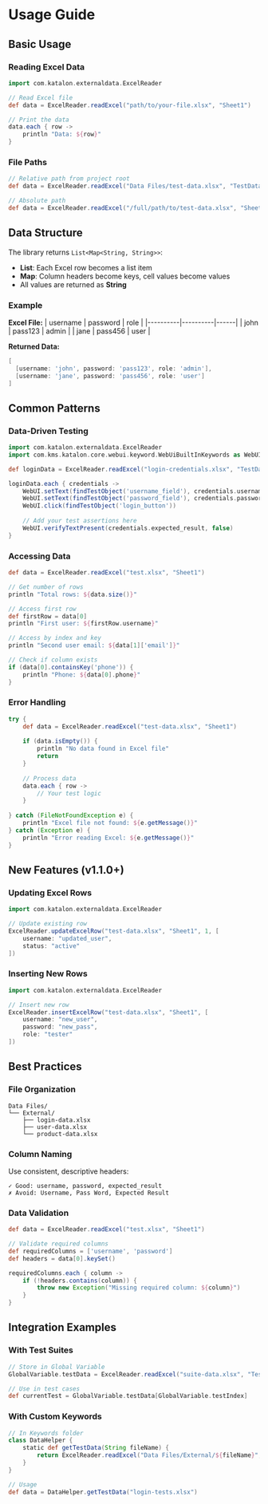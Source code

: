 # Usage Guide

## Basic Usage

### Reading Excel Data

```groovy
import com.katalon.externaldata.ExcelReader

// Read Excel file
def data = ExcelReader.readExcel("path/to/your-file.xlsx", "Sheet1")

// Print the data
data.each { row ->
    println "Data: ${row}"
}
```

### File Paths

```groovy
// Relative path from project root
def data = ExcelReader.readExcel("Data Files/test-data.xlsx", "TestData")

// Absolute path
def data = ExcelReader.readExcel("/full/path/to/test-data.xlsx", "Sheet1")
```

## Data Structure

The library returns `List<Map<String, String>>`:
- **List**: Each Excel row becomes a list item
- **Map**: Column headers become keys, cell values become values
- All values are returned as **String**

### Example

**Excel File:**
| username | password | role |
|----------|----------|------|
| john | pass123 | admin |
| jane | pass456 | user |

**Returned Data:**
```groovy
[
  [username: 'john', password: 'pass123', role: 'admin'],
  [username: 'jane', password: 'pass456', role: 'user']
]
```

## Common Patterns

### Data-Driven Testing

```groovy
import com.katalon.externaldata.ExcelReader
import com.kms.katalon.core.webui.keyword.WebUiBuiltInKeywords as WebUI

def loginData = ExcelReader.readExcel("login-credentials.xlsx", "TestData")

loginData.each { credentials ->
    WebUI.setText(findTestObject('username_field'), credentials.username)
    WebUI.setText(findTestObject('password_field'), credentials.password)
    WebUI.click(findTestObject('login_button'))
    
    // Add your test assertions here
    WebUI.verifyTextPresent(credentials.expected_result, false)
}
```

### Accessing Data

```groovy
def data = ExcelReader.readExcel("test.xlsx", "Sheet1")

// Get number of rows
println "Total rows: ${data.size()}"

// Access first row
def firstRow = data[0]
println "First user: ${firstRow.username}"

// Access by index and key
println "Second user email: ${data[1]['email']}"

// Check if column exists
if (data[0].containsKey('phone')) {
    println "Phone: ${data[0].phone}"
}
```

### Error Handling

```groovy
try {
    def data = ExcelReader.readExcel("test-data.xlsx", "Sheet1")
    
    if (data.isEmpty()) {
        println "No data found in Excel file"
        return
    }
    
    // Process data
    data.each { row ->
        // Your test logic
    }
    
} catch (FileNotFoundException e) {
    println "Excel file not found: ${e.getMessage()}"
} catch (Exception e) {
    println "Error reading Excel: ${e.getMessage()}"
}
```

## New Features (v1.1.0+)

### Updating Excel Rows

```groovy
import com.katalon.externaldata.ExcelReader

// Update existing row
ExcelReader.updateExcelRow("test-data.xlsx", "Sheet1", 1, [
    username: "updated_user",
    status: "active"
])
```

### Inserting New Rows

```groovy
import com.katalon.externaldata.ExcelReader

// Insert new row
ExcelReader.insertExcelRow("test-data.xlsx", "Sheet1", [
    username: "new_user",
    password: "new_pass",
    role: "tester"
])
```

## Best Practices

### File Organization
```
Data Files/
└── External/
    ├── login-data.xlsx
    ├── user-data.xlsx
    └── product-data.xlsx
```

### Column Naming
Use consistent, descriptive headers:
```
✓ Good: username, password, expected_result
✗ Avoid: Username, Pass Word, Expected Result
```

### Data Validation
```groovy
def data = ExcelReader.readExcel("test.xlsx", "Sheet1")

// Validate required columns
def requiredColumns = ['username', 'password']
def headers = data[0].keySet()

requiredColumns.each { column ->
    if (!headers.contains(column)) {
        throw new Exception("Missing required column: ${column}")
    }
}
```

## Integration Examples

### With Test Suites
```groovy
// Store in Global Variable
GlobalVariable.testData = ExcelReader.readExcel("suite-data.xlsx", "TestCases")

// Use in test cases
def currentTest = GlobalVariable.testData[GlobalVariable.testIndex]
```

### With Custom Keywords
```groovy
// In Keywords folder
class DataHelper {
    static def getTestData(String fileName) {
        return ExcelReader.readExcel("Data Files/External/${fileName}", "TestData")
    }
}

// Usage
def data = DataHelper.getTestData("login-tests.xlsx")
```